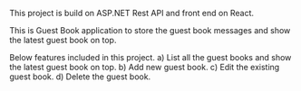 This project is build on ASP.NET Rest API and front end on React.

This is Guest Book application to store the guest book messages and show the latest guest book on top.

Below features included in this project.
a) List all the guest books and show the latest guest book on top.
b) Add new guest book.
c) Edit the existing guest book.
d) Delete the guest book.